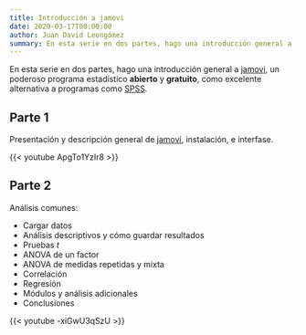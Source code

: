 ```yaml
---
title: Introducción a jamovi
date: 2020-03-17T00:00:00
author: Juan David Leongómez
summary: En esta serie en dos partes, hago una introducción general a [jamovi](https://www.jamovi.org/), un poderoso programa estadístico abierto y gratuito.
---
```


En esta serie en dos partes, hago una introducción general a [jamovi](https://www.jamovi.org/), un poderoso programa estadístico **abierto** y **gratuito**, como excelente alternativa a programas como [SPSS](https://www.ibm.com/analytics/spss-statistics-software).

## Parte 1

Presentación y descripción general de [jamovi](https://www.jamovi.org/), instalación, e interfase.

{{< youtube ApgTo1YzIr8 >}}

## Parte 2

Análisis comunes:

* Cargar datos
* Análisis descriptivos y cómo guardar resultados
* Pruebas *t*
* ANOVA de un factor
* ANOVA de medidas repetidas y mixta
* Correlación
* Regresión
* Módulos y análisis adicionales
* Conclusiones

{{< youtube -xiGwU3qSzU >}}
